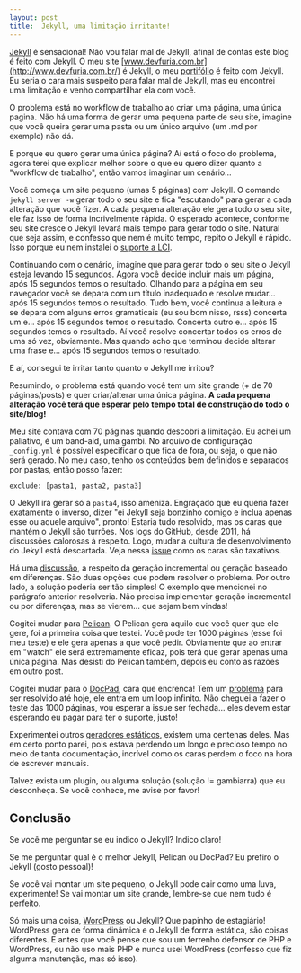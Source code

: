 ```yaml
---
layout: post
title:  Jekyll, uma limitação irritante!
---
```



[Jekyll](http://jekyllrb.com/) é sensacional! Não vou falar mal de Jekyll, afinal de contas este blog é feito com Jekyll.
O meu site [www.devfuria.com.br](http://www.devfuria.com.br/) é Jekyll, o meu [portifólio](https://flaviomicheletti.github.io/)
é feito com Jekyll. Eu seria o cara mais suspeito para falar mal de Jekyll, mas eu encontrei uma limitação e venho
compartilhar ela com você.

O problema está no workflow de trabalho ao criar uma página, uma única pagina. Não há uma forma de gerar uma pequena parte
de seu site, imagine que você queira gerar uma pasta ou um único arquivo (um .md por exemplo) não dá.

E porque eu quero gerar uma única página? Aí está o foco do problema, agora terei que explicar melhor sobre o que eu
quero dizer quanto a "workflow de trabalho", então vamos imaginar um cenário...

Você começa um site pequeno (umas 5 páginas) com Jekyll. O comando `jekyll server -w` gerar todo o seu site e fica
"escutando" para gerar a cada alteração que você fizer. A cada pequena alteração ele gera todo o seu site, ele faz isso
de forma incrivelmente rápida. O esperado acontece, conforme seu site cresce o Jekyll levará mais tempo para gerar
todo o site. Natural que seja assim, e confesso que nem é muito tempo, repito o Jekyll é rápido. Isso porque eu nem
instalei o [suporte a LCI](http://octopress.nayaklabs.com/blog/2014/08/07/for-10x-faster-lsi-support/).

Continuando com o cenário, imagine que para gerar todo o seu site o Jekyll esteja levando 15 segundos. Agora você decide
incluir mais um página, após 15 segundos temos o resultado. Olhando para a página em seu navegador você se depara com
um título inadequado e resolve mudar... após 15 segundos temos o resultado. Tudo bem, você continua a leitura e se depara
com alguns erros gramaticais (eu sou bom nisso, rsss) concerta um e... após 15 segundos temos o resultado. Concerta outro
e... após 15 segundos temos o resultado. Aí você resolve concertar todos os erros de uma só vez, obviamente. Mas quando
acho que terminou decide alterar uma frase e... após 15 segundos temos o resultado.

E aí, consegui te irritar tanto quanto o Jekyll me irritou?

Resumindo, o problema está quando você tem um site grande (+ de 70 páginas/posts) e quer criar/alterar uma única página.
__A cada pequena alteração você terá que esperar pelo tempo total de construção do todo o site/blog!__


Meu site contava com 70 páginas quando descobri a limitação. Eu achei um paliativo, é um band-aid, uma gambi. No arquivo
de configuração `_config.yml` é possível especificar o que fica de fora, ou seja, o que não será gerado. No meu caso,
tenho os conteúdos bem definidos e separados por pastas, então posso fazer:

	exclude: [pasta1, pasta2, pasta3]

O Jekyll irá gerar só a `pasta4`, isso ameniza. Engraçado que eu queria fazer exatamente o inverso, dizer "ei Jekyll seja
bonzinho comigo e inclua apenas esse ou aquele arquivo", pronto! Estaria tudo resolvido, mas os caras que mantém o Jekyll
são turrões. Nos logs do GitHub, desde 2011, há discussões calorosas à respeito. Logo, mudar a cultura de desenvolvimento
do Jekyll está descartada. Veja nessa [issue](https://github.com/jekyll/jekyll-help/issues/123) como os caras são taxativos.

Há uma [discussão](https://github.com/jekyll/jekyll/issues/380), a respeito da geração incremental ou geração baseado em
diferenças. São duas opções que podem resolver o problema. Por outro lado, a solução poderia ser tão simples! O exemplo
que mencionei no parágrafo anterior resolveria. Não precisa implementar geração incremental ou por diferenças, mas se vierem...
que sejam bem vindas!

Cogitei mudar para [Pelican](http://blog.getpelican.com/). O Pelican gera aquilo que você quer que ele gere, foi a
primeira coisa que testei. Você pode ter 1000 páginas (esse foi meu teste) e ele gera apenas a que você pedir. Obviamente
que ao entrar em "watch" ele será extremamente eficaz, pois terá que gerar apenas uma única página. Mas desisti do Pelican
também, depois eu conto as razões em outro post.

Cogitei mudar para o [DocPad](http://docpad.org/), cara que encrenca! Tem um [problema](https://github.com/docpad/docpad/issues/885)
para ser resolvido até hoje, ele entra em um loop infinito. Não cheguei a fazer o teste das 1000 páginas, vou esperar a
issue ser fechada... eles devem estar esperando eu pagar para ter o suporte, justo!

Experimentei outros [geradores estáticos](https://github.com/pinceladasdaweb/Static-Site-Generators), existem uma centenas
deles. Mas em certo ponto parei, pois estava perdendo um longo e precioso tempo no meio de tanta documentação, incrível
como os caras perdem o foco na hora de escrever manuais.

Talvez exista um plugin, ou alguma solução (solução != gambiarra) que eu desconheça. Se você conhece, me avise por favor!


Conclusão
---

Se você me perguntar se eu indico o Jekyll? Indico claro!

Se me perguntar qual é o melhor Jekyll, Pelican ou DocPad? Eu prefiro o Jekyll (gosto pessoal)!

Se você vai montar um site pequeno, o Jekyll pode cair como uma luva, experimente! Se vai montar um site grande, lembre-se
que nem tudo é perfeito.

Só mais uma coisa, [WordPress](https://wordpress.com/) ou Jekyll? Que papinho de estagiário! WordPress gera de forma
dinâmica e o Jekyll de forma estática, são coisas diferentes. E antes que você pense que sou um ferrenho defensor de
PHP e WordPress, eu não uso mais PHP e nunca usei WordPress (confesso que fiz alguma manutenção, mas só isso).